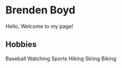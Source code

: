 
# Brenden Boyd

Hello, Welcome to my page!

## Hobbies

Baseball
Watching Sports
Hiking
Skiing
Biking